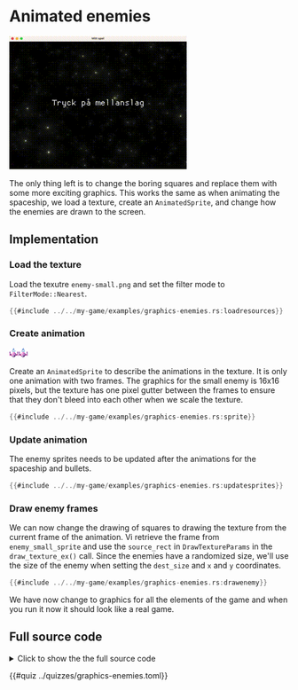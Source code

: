 # Animated enemies

![Screenshot](images/graphics-enemies.gif#center)

The only thing left is to change the boring squares and replace them with some
more exciting graphics. This works the same as when animating the spaceship,
we load a texture, create an `AnimatedSprite`, and change how the enemies are
drawn to the screen.

## Implementation

### Load the texture

Load the texutre `enemy-small.png` and set the filter mode to
`FilterMode::Nearest`.

```rust [hl,1-4]
{{#include ../../my-game/examples/graphics-enemies.rs:loadresources}}
```

### Create animation

![Enemy spritesheet](assets/enemy-small.png#pixelated)

Create an `AnimatedSprite` to describe the animations in the texture. It is
only one animation with two frames. The graphics for the small enemy is 16x16
pixels, but the texture has one pixel gutter between the frames to ensure that
they don't bleed into each other when we scale the texture.

```rust
{{#include ../../my-game/examples/graphics-enemies.rs:sprite}}
```

### Update animation

The enemy sprites needs to be updated after the animations for the spaceship
and bullets.

```rust [hl,3]
{{#include ../../my-game/examples/graphics-enemies.rs:updatesprites}}
```

### Draw enemy frames

We can now change the drawing of squares to drawing the texture from the
current frame of the animation. Vi retrieve the frame from
`enemy_small_sprite` and use the `source_rect` in `DrawTextureParams` in the
`draw_texture_ex()` call. Since the enemies have a randomized size, we'll use
the size of the enemy when setting the `dest_size` and `x` and `y`
coordinates.

```rust [hl,1,3-13]
{{#include ../../my-game/examples/graphics-enemies.rs:drawenemy}}
```

We have now change to graphics for all the elements of the game and when you
run it now it should look like a real game.

<div class="noprint">

## Full source code

<details>
  <summary>Click to show the the full source code</summary>

```rust
{{#include ../../my-game/examples/graphics-enemies.rs:all}}
```
</details>
</div>

{{#quiz ../quizzes/graphics-enemies.toml}}
